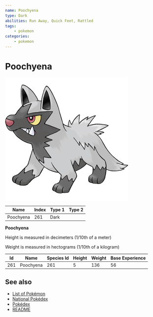 ```yaml
---
name: Poochyena
type: Dark
abilities: Run Away, Quick Feet, Rattled
tags:
    - pokemon
categories:
    - pokemon
---
```


# Poochyena


![Poochyena](images/261.png)

| **Name** | **Index** | **Type 1** | **Type 2** |
|----|----|----|----|
| Poochyena | 261 | Dark  |  |

**Poochyena** 


Height is measured in decimeters (1/10th of a meter)

Weight is measured in hectograms (1/10th of a kilogram)

| **Id** | **Name** | **Species Id** | **Height** | **Weight** | **Base Experience** |
|--------|----------|----------------|------------|------------|---------------------|
| 261 | Poochyena | 261 | 5 | 136 | 56 |


## See also

- [List of Pokémon](../pokemon.md)
- [National Pokédex](../national_pokedex.md)
- [Pokédex](../pokedex.md)
- [README](../README.md)
